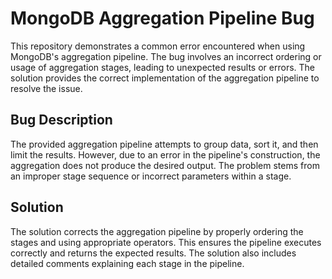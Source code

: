 # MongoDB Aggregation Pipeline Bug
This repository demonstrates a common error encountered when using MongoDB's aggregation pipeline. The bug involves an incorrect ordering or usage of aggregation stages, leading to unexpected results or errors. The solution provides the correct implementation of the aggregation pipeline to resolve the issue.

## Bug Description
The provided aggregation pipeline attempts to group data, sort it, and then limit the results. However, due to an error in the pipeline's construction, the aggregation does not produce the desired output.  The problem stems from an improper stage sequence or incorrect parameters within a stage.

## Solution
The solution corrects the aggregation pipeline by properly ordering the stages and using appropriate operators. This ensures the pipeline executes correctly and returns the expected results. The solution also includes detailed comments explaining each stage in the pipeline.
